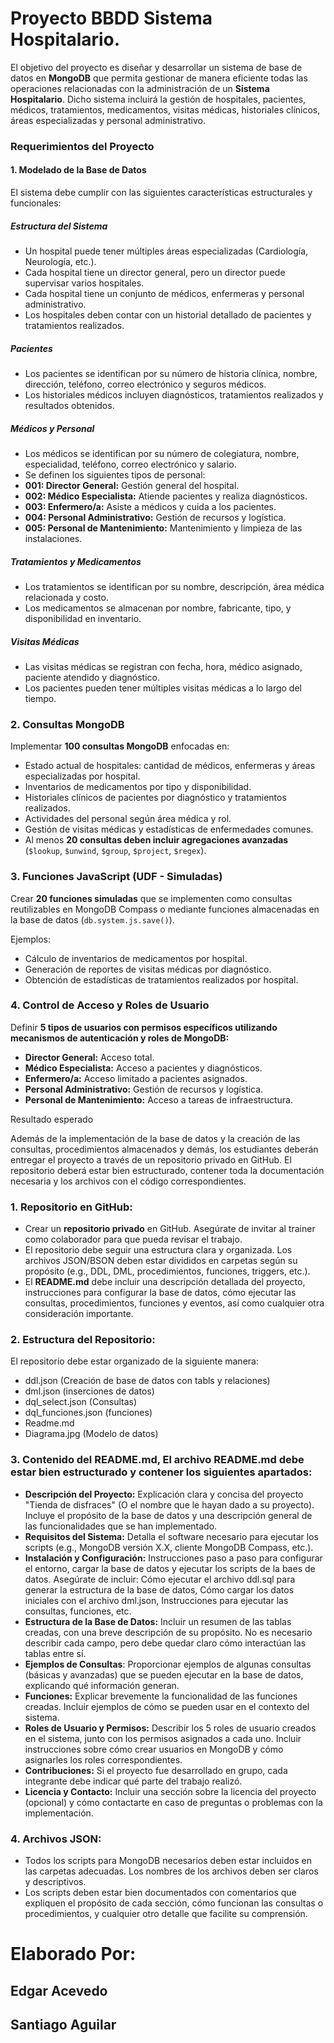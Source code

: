 # Proyecto BBDD Sistema Hospitalario.

El objetivo del proyecto es diseñar y desarrollar un sistema de base de datos en **MongoDB** que permita gestionar de manera eficiente todas las operaciones relacionadas con la administración de un **Sistema Hospitalario**. Dicho sistema incluirá la gestión de hospitales, pacientes, médicos, tratamientos, medicamentos, visitas médicas, historiales clínicos, áreas especializadas y personal administrativo. 

### Requerimientos del Proyecto

#### 1. Modelado de la Base de Datos

El sistema debe cumplir con las siguientes características estructurales y funcionales:

##### Estructura del Sistema

- Un hospital puede tener múltiples áreas especializadas (Cardiología, Neurología, etc.).
- Cada hospital tiene un director general, pero un director puede supervisar varios hospitales.
- Cada hospital tiene un conjunto de médicos, enfermeras y personal administrativo.
- Los hospitales deben contar con un historial detallado de pacientes y tratamientos realizados.

##### Pacientes

- Los pacientes se identifican por su número de historia clínica, nombre, dirección, teléfono, correo electrónico y seguros médicos.
- Los historiales médicos incluyen diagnósticos, tratamientos realizados y resultados obtenidos.

##### Médicos y Personal

- Los médicos se identifican por su número de colegiatura, nombre, especialidad, teléfono, correo electrónico y salario.
- Se definen los siguientes tipos de personal:
- **001: Director General:** Gestión general del hospital.
- **002: Médico Especialista:** Atiende pacientes y realiza diagnósticos.
- **003: Enfermero/a:** Asiste a médicos y cuida a los pacientes.
- **004: Personal Administrativo:** Gestión de recursos y logística.
- **005: Personal de Mantenimiento:** Mantenimiento y limpieza de las instalaciones.

##### Tratamientos y Medicamentos

- Los tratamientos se identifican por su nombre, descripción, área médica relacionada y costo.
- Los medicamentos se almacenan por nombre, fabricante, tipo, y disponibilidad en inventario.

##### Visitas Médicas

- Las visitas médicas se registran con fecha, hora, médico asignado, paciente atendido y diagnóstico.
- Los pacientes pueden tener múltiples visitas médicas a lo largo del tiempo.

### 

### 2. Consultas MongoDB

Implementar **100 consultas MongoDB** enfocadas en:

- Estado actual de hospitales: cantidad de médicos, enfermeras y áreas especializadas por hospital.
- Inventarios de medicamentos por tipo y disponibilidad.
- Historiales clínicos de pacientes por diagnóstico y tratamientos realizados.
- Actividades del personal según área médica y rol.
- Gestión de visitas médicas y estadísticas de enfermedades comunes.
- Al menos **20 consultas deben incluir agregaciones avanzadas** (`$lookup`, `$unwind`, `$group`, `$project`, `$regex`).

### 

### 3. Funciones JavaScript (UDF - Simuladas)

Crear **20 funciones simuladas** que se implementen como consultas reutilizables en MongoDB Compass o mediante funciones almacenadas en la base de datos (`db.system.js.save()`).

Ejemplos:

- Cálculo de inventarios de medicamentos por hospital.
- Generación de reportes de visitas médicas por diagnóstico.
- Obtención de estadísticas de tratamientos realizados por hospital.

### 

### 4. Control de Acceso y Roles de Usuario

Definir **5 tipos de usuarios con permisos específicos utilizando mecanismos de autenticación y roles de MongoDB:**

- **Director General:** Acceso total.
- **Médico Especialista:** Acceso a pacientes y diagnósticos.
- **Enfermero/a:** Acceso limitado a pacientes asignados.
- **Personal Administrativo:** Gestión de recursos y logística.
- **Personal de Mantenimiento:** Acceso a tareas de infraestructura.
  
  

Resultado esperado

Además de la implementación de la base de datos y la creación de las consultas, procedimientos almacenados y demás, los estudiantes deberán entregar el proyecto a través de un repositorio privado en GitHub. El repositorio deberá estar bien estructurado, contener toda la documentación necesaria y los archivos con el código correspondientes.



### 1. **Repositorio en GitHub:**

- Crear un **repositorio privado** en GitHub. Asegúrate de invitar al trainer como colaborador para que pueda revisar el trabajo.
- El repositorio debe seguir una estructura clara y organizada. Los archivos JSON/BSON deben estar divididos en carpetas según su propósito (e.g., DDL, DML, procedimientos, funciones, triggers, etc.).
- El **README.md** debe incluir una descripción detallada del proyecto, instrucciones para configurar la base de datos, cómo ejecutar las consultas, procedimientos, funciones y eventos, así como cualquier otra consideración importante.
  
  

### 2. **Estructura del Repositorio:**

El repositorio debe estar organizado de la siguiente manera:

- ddl.json (Creación de base de datos con tabls y relaciones)
- dml.json (inserciones de datos)
- dql_select.json (Consultas)
- dql_funciones.json (funciones)
- Readme.md
- Diagrama.jpg (Modelo de datos)

### 

### 3. **Contenido del README.md**, El archivo README.md debe estar bien estructurado y contener los siguientes apartados:



- **Descripción del Proyecto:** Explicación clara y concisa del proyecto "Tienda de disfraces" (O el nombre que le hayan dado a su proyecto). Incluye el propósito de la base de datos y una descripción general de las funcionalidades que se han implementado.
- **Requisitos del Sistema:** Detalla el software necesario para ejecutar los scripts (e.g., MongoDB versión X.X, cliente MongoDB Compass, etc.).
- **Instalación y Configuración:** Instrucciones paso a paso para configurar el entorno, cargar la base de datos y ejecutar los scripts de la baes de datos. Asegúrate de incluir: Cómo ejecutar el archivo ddl.sql para generar la estructura de la base de datos, Cómo cargar los datos iniciales con el archivo dml.json, Instrucciones para ejecutar las consultas, funciones, etc.
- **Estructura de la Base de Datos:** Incluir un resumen de las tablas creadas, con una breve descripción de su propósito. No es necesario describir cada campo, pero debe quedar claro cómo interactúan las tablas entre sí.
- **Ejemplos de Consultas**: Proporcionar ejemplos de algunas consultas (básicas y avanzadas) que se pueden ejecutar en la base de datos, explicando qué información generan.
- **Funciones:** Explicar brevemente la funcionalidad de las funciones creadas. Incluir ejemplos de cómo se pueden usar en el contexto del sistema.
- **Roles de Usuario y Permisos:** Describir los 5 roles de usuario creados en el sistema, junto con los permisos asignados a cada uno. Incluir instrucciones sobre cómo crear usuarios en MongoDB y cómo asignarles los roles correspondientes.
- **Contribuciones:** Si el proyecto fue desarrollado en grupo, cada integrante debe indicar qué parte del trabajo realizó.
- **Licencia y Contacto:** Incluir una sección sobre la licencia del proyecto (opcional) y cómo contactarte en caso de preguntas o problemas con la implementación.

### 

### 4. **Archivos JSON:**

- Todos los scripts para MongoDB necesarios deben estar incluidos en las carpetas adecuadas. Los nombres de los archivos deben ser claros y descriptivos.
- Los scripts deben estar bien documentados con comentarios que expliquen el propósito de cada sección, cómo funcionan las consultas o procedimientos, y cualquier otro detalle que facilite su comprensión.





# Elaborado Por:

## Edgar Acevedo

## Santiago Aguilar
